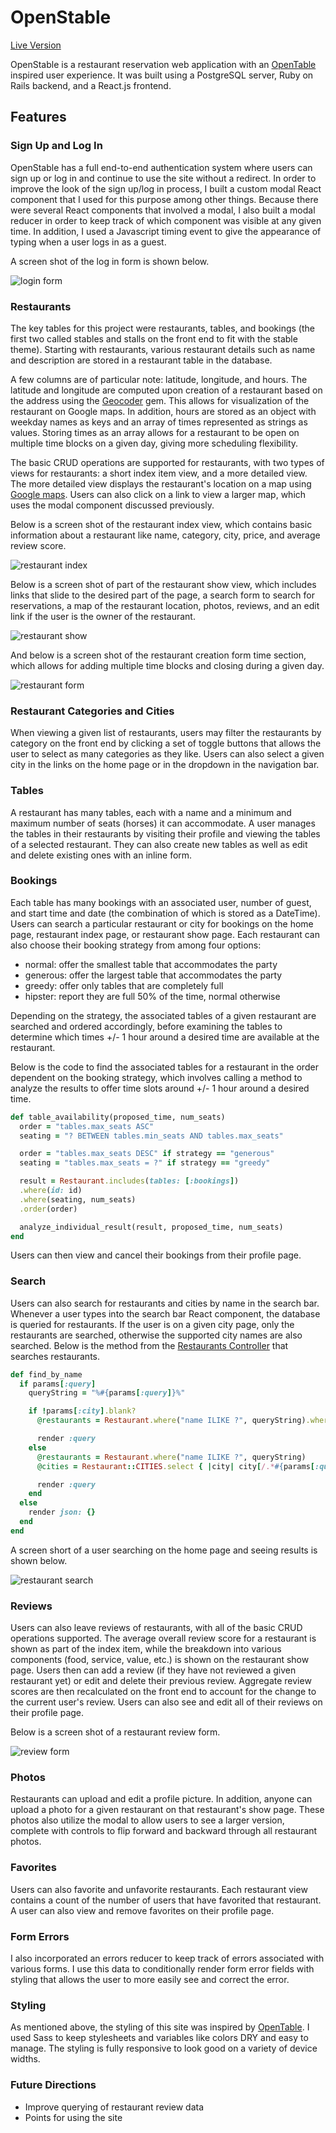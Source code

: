 # OpenStable

[Live Version](http://www.openstable.site/)

OpenStable is a restaurant reservation web application with an [OpenTable](https://www.opentable.com/start/home) inspired user experience. It was built using a PostgreSQL server, Ruby on Rails backend, and a React.js frontend.

## Features

### Sign Up and Log In

OpenStable has a full end-to-end authentication system where users can sign up or log in and continue to use the site without a redirect. In order to improve the look of the sign up/log in process, I built a custom modal React component that I used for this purpose among other things. Because there were several React components that involved a modal, I also built a modal reducer in order to keep track of which component was visible at any given time. In addition, I used a Javascript timing event to give the appearance of typing when a user logs in as a guest.

A screen shot of the log in form is shown below.

![login form](./docs/img/login-form.png)

### Restaurants

The key tables for this project were restaurants, tables, and bookings (the first two called stables and stalls on the front end to fit with the stable theme). Starting with restaurants, various restaurant details such as name and description are stored in a restaurant table in the database.

A few columns are of particular note: latitude, longitude, and hours. The latitude and longitude are computed upon creation of a restaurant based on the address using the [Geocoder](https://github.com/alexreisner/geocoder) gem. This allows for visualization of the restaurant on Google maps. In addition, hours are stored as an object with weekday names as keys and an array of times represented as strings as values. Storing times as an array allows for a restaurant to be open on multiple time blocks on a given day, giving more scheduling flexibility.

The basic CRUD operations are supported for restaurants, with two types of views for restaurants: a short index item view, and a more detailed view. The more detailed view displays the restaurant's location on a map using [Google maps](https://developers.google.com/maps/). Users can also click on a link to view a larger map, which uses the modal component discussed previously.

Below is a screen shot of the restaurant index view, which contains basic information about a restaurant like name, category, city, price, and average review score.

![restaurant index](./docs/img/restaurant-index.png)

Below is a screen shot of part of the restaurant show view, which includes links that slide to the desired part of the page, a search form to search for reservations, a map of the restaurant location, photos, reviews, and an edit link if the user is the owner of the restaurant.

![restaurant show](./docs/img/restaurant-show.png)

And below is a screen shot of the restaurant creation form time section, which allows for adding multiple time blocks and closing during a given day.

![restaurant form](./docs/img/restaurant-form.png)

### Restaurant Categories and Cities

When viewing a given list of restaurants, users may filter the restaurants by category on the front end by clicking a set of toggle buttons that allows the user to select as many categories as they like. Users can also select a given city in the links on the home page or in the dropdown in the navigation bar.

### Tables

A restaurant has many tables, each with a name and a minimum and maximum number of seats (horses) it can accommodate. A user manages the tables in their restaurants by visiting their profile and viewing the tables of a selected restaurant. They can also create new tables as well as edit and delete existing ones with an inline form.

### Bookings

Each table has many bookings with an associated user, number of guest, and start time and date (the combination of which is stored as a DateTime). Users can search a particular restaurant or city for bookings on the home page, restaurant index page, or restaurant show page. Each restaurant can also choose their booking strategy from among four options:

* normal: offer the smallest table that accommodates the party
* generous: offer the largest table that accommodates the party
* greedy: offer only tables that are completely full
* hipster: report they are full 50% of the time, normal otherwise

Depending on the strategy, the associated tables of a given restaurant are searched and ordered accordingly, before examining the tables to determine which times +/- 1 hour around a desired time are available at the restaurant.

Below is the code to find the associated tables for a restaurant in the order dependent on the booking strategy, which involves calling a method to analyze the results to offer time slots around +/- 1 hour around a desired time.

```ruby
def table_availability(proposed_time, num_seats)
  order = "tables.max_seats ASC"
  seating = "? BETWEEN tables.min_seats AND tables.max_seats"

  order = "tables.max_seats DESC" if strategy == "generous"
  seating = "tables.max_seats = ?" if strategy == "greedy"

  result = Restaurant.includes(tables: [:bookings])
  .where(id: id)
  .where(seating, num_seats)
  .order(order)

  analyze_individual_result(result, proposed_time, num_seats)
end
```

Users can then view and cancel their bookings from their profile page.

### Search

Users can also search for restaurants and cities by name in the search bar. Whenever a user types into the search bar React component, the database is queried for restaurants. If the user is on a given city page, only the restaurants are searched, otherwise the supported city names are also searched. Below is the method from the [Restaurants Controller](./app/controllers/api/restaurants_controller.rb) that searches restaurants.

```ruby
def find_by_name
  if params[:query]
    queryString = "%#{params[:query]}%"

    if !params[:city].blank?
      @restaurants = Restaurant.where("name ILIKE ?", queryString).where(city: params[:city])

      render :query
    else
      @restaurants = Restaurant.where("name ILIKE ?", queryString)
      @cities = Restaurant::CITIES.select { |city| city[/.*#{params[:query]}.*/i] }

      render :query
    end
  else
    render json: {}
  end
end
```

A screen short of a user searching on the home page and seeing results is shown below.

![restaurant search](./docs/img/restaurant-search.png)

### Reviews

Users can also leave reviews of restaurants, with all of the basic CRUD operations supported. The average overall review score for a restaurant is shown as part of the index item, while the breakdown into various components (food, service, value, etc.) is shown on the restaurant show page. Users then can add a review (if they have not reviewed a given restaurant yet) or edit and delete their previous review. Aggregate review scores are then recalculated on the front end to account for the change to the current user's review. Users can also see and edit all of their reviews on their profile page.

Below is a screen shot of a restaurant review form.

![review form](./docs/img/review-form.png)

### Photos

Restaurants can upload and edit a profile picture. In addition, anyone can upload a photo for a given restaurant on that restaurant's show page. These photos also utilize the modal to allow users to see a larger version, complete with controls to flip forward and backward through all restaurant photos.

### Favorites

Users can also favorite and unfavorite restaurants. Each restaurant view contains a count of the number of users that have favorited that restaurant. A user can also view and remove favorites on their profile page.

### Form Errors

I also incorporated an errors reducer to keep track of errors associated with various forms. I use this data to conditionally render form error fields with styling that allows the user to more easily see and correct the error.

### Styling

As mentioned above, the styling of this site was inspired by [OpenTable](https://www.opentable.com/start/home). I used Sass to keep stylesheets and variables like colors DRY and easy to manage. The styling is fully responsive to look good on a variety of device widths.

### Future Directions

* Improve querying of restaurant review data
* Points for using the site
